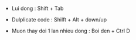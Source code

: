 - Lui dong : Shift + Tab

- Dulplicate  code : Shilft + Alt + down/up

- Muon thay doi 1 lan nhieu dong : Boi den + Ctrl D

